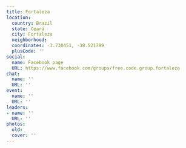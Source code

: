 ```yaml
---
title: Fortaleza
location:
  country: Brazil
  state: Ceará
  city: Fortaleza
  neighborhood: 
  coordinates: -3.730451, -38.521799
  plusCode: ''
social:
  name: Facebook page
  URL: https://www.facebook.com/groups/free.code.group.fortaleza
chat:
  name: ''
  URL: ''
event:
  name: ''
  URL: ''
leaders:
- name: ''
  URL: ''
photos:
  old: 
  cover: ''
---
```


